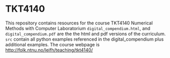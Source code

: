 # TKT4140
This repository contains resources for the course TKT4140 Numerical Methods with Computer Laboratorium
`digital_compendium.html`, and `digital_compendium.pdf` are the the html and pdf versions of the curriculum.
`src` contain all python examples referenced in the digital_compendium plus additional examples.
The course webpage is http://folk.ntnu.no/leifh/teaching/tkt4140/
